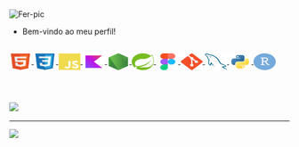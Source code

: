 <img align="center" alt="Fer-pic" heigh="50" width="1400" src="https://user-images.githubusercontent.com/110926406/255982235-b8e9411d-ece5-4774-9bc2-5bb9e8d320d3.png">

- Bem-vindo ao meu perfil!
  
<div align="center">
  <a href="https://github.com/julia-araripe">
</div>
<div style="display: inline_block"><br>
  <img align="center" alt="Fer-HTML" height="30" width="40" src="https://raw.githubusercontent.com/devicons/devicon/master/icons/html5/html5-original.svg">
  <img align="center" alt="Fer-CSS" height="30" width="40" src="https://raw.githubusercontent.com/devicons/devicon/master/icons/css3/css3-original.svg">
  <img align="center" alt="Fer-JS" height="30" width="40" src="https://raw.githubusercontent.com/devicons/devicon/master/icons/javascript/javascript-plain.svg">
    <img align="center" alt="Fer-kotlin" height="30" width="40" src="https://raw.githubusercontent.com/devicons/devicon/master/icons/kotlin/kotlin-original.svg">
  <img align="center" alt="Fer-nodejs" height="30" width="40" src="https://raw.githubusercontent.com/devicons/devicon/master/icons/nodejs/nodejs-original.svg">
  <img align="center" alt="Fer-react" height="30" width="40" src="https://raw.githubusercontent.com/devicons/devicon/master/icons/spring/spring-original.svg">
  <img align="center" alt="Fer-figma" height="30" width="40" src="https://raw.githubusercontent.com/devicons/devicon/master/icons/figma/figma-original.svg">
  <img align="center" alt="Fer-git" height="30" width="40" src="https://raw.githubusercontent.com/devicons/devicon/master/icons/git/git-original.svg">
  <img align="center" alt="Fer-mysql" height="30" width="40" src="https://raw.githubusercontent.com/devicons/devicon/master/icons/mysql/mysql-original.svg">
  <img align="center" alt="Fer-linux" height="30" width="40" src="https://raw.githubusercontent.com/devicons/devicon/master/icons/python/python-original.svg">
  <img align="center" alt="Fer-linux" height="30" width="40" src="https://raw.githubusercontent.com/devicons/devicon/master/icons/rstudio/rstudio-original.svg">
  

##
<div style="display: flex">

<!--- ![](https://github-readme-stats.vercel.app/api/top-langs/?username=julia-araripe&theme=radical&hide_border=true&include_all_commits=true&count_private=false&layout=compact) --->


</div>

##
 
<div> 
   <a href="https://www.linkedin.com/in/j%C3%BAlia-araripe-0b761121a/" target="_blank"><img src="https://img.shields.io/badge/-LinkedIn-%230077B5?style=for-the-badge&logo=linkedin&logoColor=white" target="_blank"></a> 
</div>

---
[![](https://visitcount.itsvg.in/api?id=julia-araripe&icon=0&color=11)](https://visitcount.itsvg.in)
